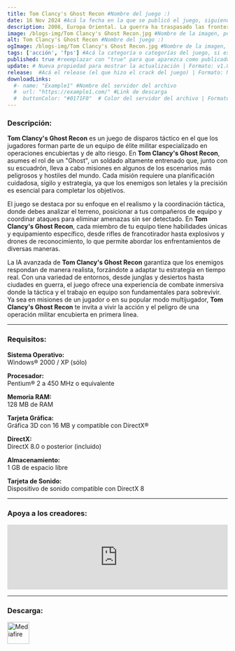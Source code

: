 ```yaml
---
title: Tom Clancy's Ghost Recon #Nombre del juego :)
date: 16 Nov 2024 #Acá la fecha en la que se publicó el juego, siguiendo este formato: Dia "30", Mes "Oct", Año "2024" = como debe quedar: 30 Oct 2024
description: 2008, Europa Oriental. La guerra ha traspasado las fronteras de Rusia y la fe del mundo se balancea en la cuerda floja. Es en este preciso momento cuando se llama a los Ghosts – un hábil grupo de boinas verdes de élite, armados con la más alta tecnología y entrenados para utilizar las armas más mortíferas. #Acá una mini descripción del juego
image: /blogs-img/Tom Clancy's Ghost Recon.jpg #Nombre de la imagen, por lo general es exactamente el mismo nombre que el juego excluyendo lo ":" (Dos puntos)
alt: Tom Clancy's Ghost Recon #Nombre del juego :)
ogImage: /blogs-img/Tom Clancy's Ghost Recon.jpg #Nombre de la imagen, por lo general es exactamente el mismo nombre que el juego excluyendo lo ":" (Dos puntos)
tags: ['acción', 'fps'] #Acá la categoría o categorías del juego, si es más de una se coloca en este formato: ['categoría1', 'categoría2']
published: true #reemplazar con "true" para que aparezca como publicado
update: # Nueva propiedad para mostrar la actualización | Formato: v1.0.0
release:  #Acá el release (el que hizo el crack del juego) | Formato: Nicolhetti
downloadLinks:
  #- name: "Example1" #Nombre del servidor del archivo
  #  url: "https://example1.com/" #Link de descarga
  #  buttonColor: "#0171F0"  # Color del servidor del archivo | Formato hexadecimal | MediaFire: #0171F0 | Buzzheavier: #FF6600 |
---
```


<!--En VSCode seleccionando una palabra, por ejemplo: "Tom Clancy's Ghost Recon" y apretando Ctrl+F2 se seleccionan todas las palabras iguales-->

### Descripción:
**Tom Clancy's Ghost Recon** es un juego de disparos táctico en el que los jugadores forman parte de un equipo de élite militar especializado en operaciones encubiertas y de alto riesgo. En **Tom Clancy's Ghost Recon**, asumes el rol de un "Ghost", un soldado altamente entrenado que, junto con su escuadrón, lleva a cabo misiones en algunos de los escenarios más peligrosos y hostiles del mundo. Cada misión requiere una planificación cuidadosa, sigilo y estrategia, ya que los enemigos son letales y la precisión es esencial para completar los objetivos.

El juego se destaca por su enfoque en el realismo y la coordinación táctica, donde debes analizar el terreno, posicionar a tus compañeros de equipo y coordinar ataques para eliminar amenazas sin ser detectado. En **Tom Clancy's Ghost Recon**, cada miembro de tu equipo tiene habilidades únicas y equipamiento específico, desde rifles de francotirador hasta explosivos y drones de reconocimiento, lo que permite abordar los enfrentamientos de diversas maneras. 

La IA avanzada de **Tom Clancy's Ghost Recon** garantiza que los enemigos respondan de manera realista, forzándote a adaptar tu estrategia en tiempo real. Con una variedad de entornos, desde junglas y desiertos hasta ciudades en guerra, el juego ofrece una experiencia de combate inmersiva donde la táctica y el trabajo en equipo son fundamentales para sobrevivir. Ya sea en misiones de un jugador o en su popular modo multijugador, **Tom Clancy's Ghost Recon** te invita a vivir la acción y el peligro de una operación militar encubierta en primera línea.
<!--Prompt para Chat-GPT: Hazme una descripción para el juego "Tom Clancy's Ghost Recon" y cada que menciones "Tom Clancy's Ghost Recon" ponlo en negrita -->

---

### Requisitos:
**Sistema Operativo:**  
Windows® 2000 / XP (sólo)

**Procesador:**  
Pentium® 2 a 450 MHz o equivalente

**Memoria RAM:**  
128 MB de RAM

**Tarjeta Gráfica:**  
Gráfica 3D con 16 MB y compatible con DirectX®

**DirectX:**  
DirectX 8.0 o posterior (incluido)

**Almacenamiento:**  
1 GB de espacio libre

**Tarjeta de Sonido:**  
Dispositivo de sonido compatible con DirectX 8

<!--Si falta o sobra un requisito se quita o se agrega manteniendo el mismo formato-->

---

### Apoya a los creadores:
<iframe src="https://store.steampowered.com/widget/15300/" frameborder="0" style="background-color: transparent; width: 100% !important; aspect-ratio: 646 / 190;"></iframe>

<!--Reemplazar los numeros (AppID) del juego (en este caso 2668510) por el numero (AppID) correspondiente con el juego a publicar-->
<!--El AppID se encuentra en la URL del Juego en Steam-->

---

### Descarga:

[<img src="https://gist.github.com/cxmeel/0dbc95191f239b631c3874f4ccf114e2/raw/download.svg" alt="Mediafire" height="50" />](https://www.mediafire.com/file/epujpuex678hpwo/Tom+Clancys+Ghost+Recon.zip/file)

<!-- # se debe reemplazar por el link de descarga-->

<!--NOMBRE-DEL-SERVICIO se debe reemplazar por el servicio donde está subido el juego-->